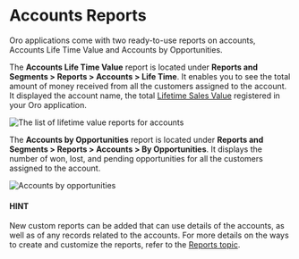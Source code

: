 <a id="user-guide-accounts-reports"></a>

# Accounts Reports

Oro applications come with two ready-to-use reports on accounts, Accounts Life Time Value and Accounts by Opportunities.

The **Accounts Life Time Value** report is located under **Reports and Segments > Reports > Accounts > Life Time**. It enables you to see the total amount of money received from all the customers assigned to the account. It displayed the account name, the total [Lifetime Sales Value](../../../glossary.md#term-Lifetime-Sales-Value) registered in your Oro application.

![The list of lifetime value reports for accounts](user/img/customers/accounts/accounts_report_by_lifetime.png)

The **Accounts by Opportunities** report is located under **Reports and Segments > Reports > Accounts > By Opportunities**. It displays the number of won, lost, and pending opportunities for all the customers assigned to the account.

![Accounts by opportunities](user/img/customers/accounts/accounts_report_by_opportunity.png)

#### HINT
New custom reports can be added that can use details of the accounts, as well as of any records related to the accounts. For more details on the ways to create and customize the reports, refer to the [Reports topic](index.md#user-guide-reports).
